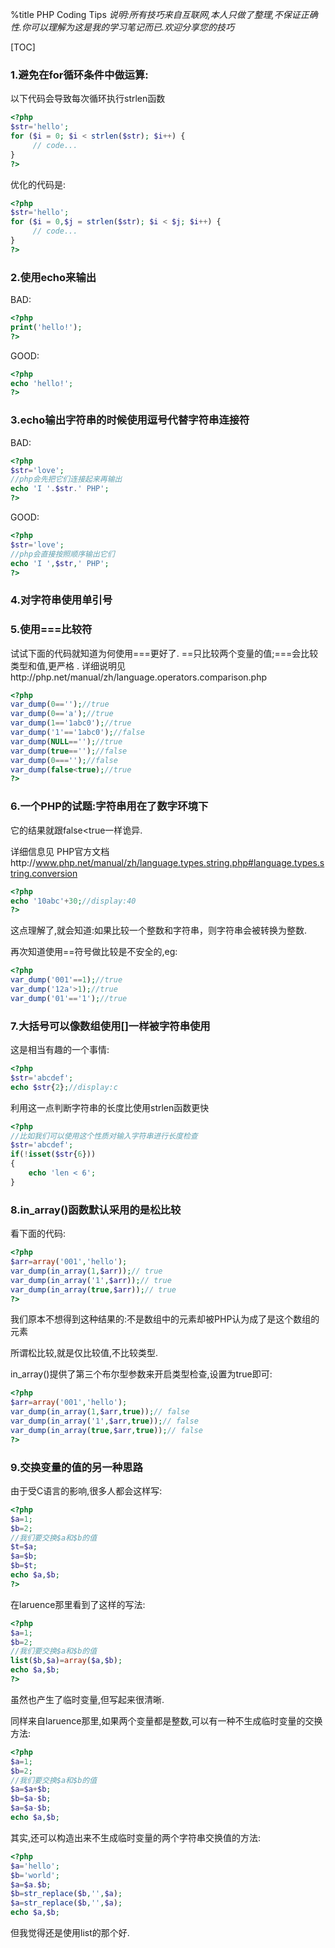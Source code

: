 %title PHP Coding Tips
*说明:所有技巧来自互联网,本人只做了整理,不保证正确性.你可以理解为这是我的学习笔记而已.欢迎分享您的技巧*

[TOC]

### 1.避免在for循环条件中做运算:

以下代码会导致每次循环执行strlen函数 

```php
<?php
$str='hello';
for ($i = 0; $i < strlen($str); $i++) {
     // code...
}
?>
```
优化的代码是:
```php
<?php
$str='hello';
for ($i = 0,$j = strlen($str); $i < $j; $i++) {
     // code...
}
?>
```

### 2.使用echo来输出

BAD:
```php
<?php
print('hello!');
?>
```
GOOD:
```php
<?php
echo 'hello!';
?>
```
### 3.echo输出字符串的时候使用逗号代替字符串连接符

BAD:
```php
<?php
$str='love';
//php会先把它们连接起来再输出
echo 'I '.$str.' PHP';
?>
```
GOOD:
```php
<?php
$str='love';
//php会直接按照顺序输出它们
echo 'I ',$str,' PHP';
?>
```

### 4.对字符串使用单引号

### 5.使用===比较符

试试下面的代码就知道为何使用===更好了. ==只比较两个变量的值;===会比较类型和值,更严格 . 详细说明见http://php.net/manual/zh/language.operators.comparison.php 
```php
<?php
var_dump(0=='');//true
var_dump(0=='a');//true
var_dump(1=='1abc0');//true
var_dump('1'=='1abc0');//false
var_dump(NULL=='');//true
var_dump(true=='');//false
var_dump(0==='');//false
var_dump(false<true);//true
?>
```
### 6.一个PHP的试题:字符串用在了数字环境下

它的结果就跟false<true一样诡异.

详细信息见 PHP官方文档http://www.php.net/manual/zh/language.types.string.php#language.types.string.conversion 
```php
<?php
echo '10abc'+30;//display:40
?>
```

这点理解了,就会知道:如果比较一个整数和字符串，则字符串会被转换为整数.

再次知道使用==符号做比较是不安全的,eg:
```php
<?php
var_dump('001'==1);//true
var_dump('12a'>1);//true
var_dump('01'=='1');//true
```
### 7.大括号可以像数组使用[]一样被字符串使用

这是相当有趣的一个事情:
```php
<?php
$str='abcdef';
echo $str{2};//display:c
```
利用这一点判断字符串的长度比使用strlen函数更快
```php
<?php
//比如我们可以使用这个性质对输入字符串进行长度检查
$str='abcdef';
if(!isset($str{6}))
{
	echo 'len < 6';
}
```
### 8.in_array()函数默认采用的是松比较

看下面的代码: 
```php
<?php
$arr=array('001','hello');
var_dump(in_array(1,$arr));// true
var_dump(in_array('1',$arr));// true
var_dump(in_array(true,$arr));// true
?>
```
我们原本不想得到这种结果的:不是数组中的元素却被PHP认为成了是这个数组的元素

所谓松比较,就是仅比较值,不比较类型.

in_array()提供了第三个布尔型参数来开启类型检查,设置为true即可: 
```php
<?php
$arr=array('001','hello');
var_dump(in_array(1,$arr,true));// false
var_dump(in_array('1',$arr,true));// false
var_dump(in_array(true,$arr,true));// false
?>
```
### 9.交换变量的值的另一种思路
由于受C语言的影响,很多人都会这样写: 
```php
<?php
$a=1;
$b=2;
//我们要交换$a和$b的值
$t=$a;
$a=$b;
$b=$t;
echo $a,$b;
?>
```
在laruence那里看到了这样的写法: 
```php
<?php
$a=1;
$b=2;
//我们要交换$a和$b的值
list($b,$a)=array($a,$b);
echo $a,$b;
?>
```
虽然也产生了临时变量,但写起来很清晰.

同样来自laruence那里,如果两个变量都是整数,可以有一种不生成临时变量的交换方法: 
```php
<?php
$a=1;
$b=2;
//我们要交换$a和$b的值
$a=$a+$b;
$b=$a-$b;
$a=$a-$b;
echo $a,$b;
```
其实,还可以构造出来不生成临时变量的两个字符串交换值的方法: 
```php
<?php
$a='hello';
$b='world';
$a=$a.$b;
$b=str_replace($b,'',$a);
$a=str_replace($b,'',$a);
echo $a,$b;
```
但我觉得还是使用list的那个好. 
